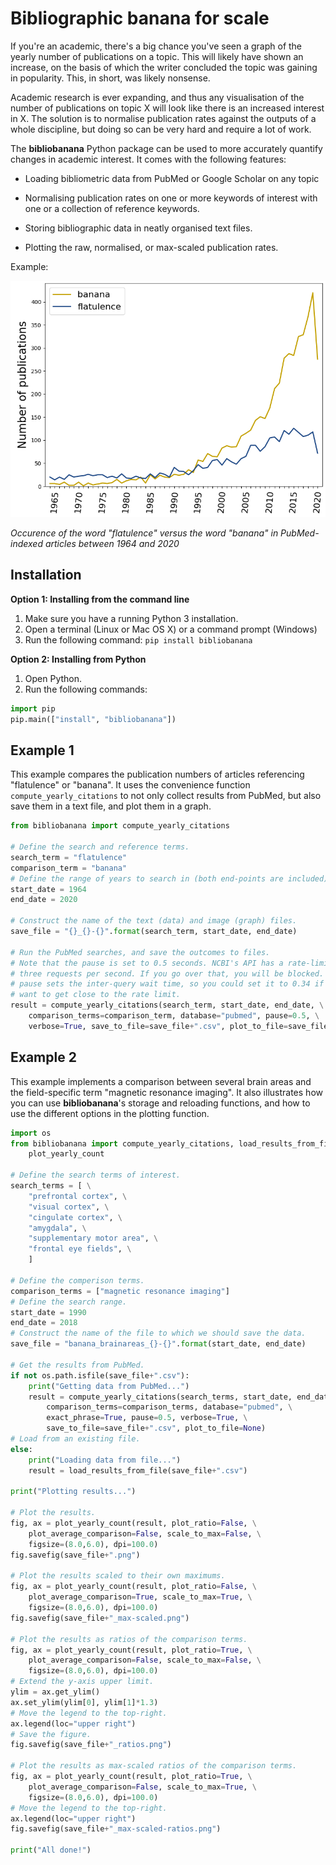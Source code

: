 # Bibliographic banana for scale

If you're an academic, there's a big chance you've seen a graph of the yearly 
number of publications on a topic. This will likely have shown an increase, 
on the basis of which the writer concluded the topic was gaining in 
popularity. This, in short, was likely nonsense.

Academic research is ever expanding, and thus any visualisation of the number 
of publications on topic X will look like there is an increased interest in X. 
The solution is to normalise publication rates against the outputs of a whole 
discipline, but doing so can be very hard and require a lot of work.

The **bibliobanana** Python package can be used to more accurately quantify 
changes in academic interest. It comes with the following features:

- Loading bibliometric data from PubMed or Google Scholar on any topic

- Normalising publication rates on one or more keywords of interest with one or a collection of reference keywords.

- Storing bibliographic data in neatly organised text files.

- Plotting the raw, normalised, or max-scaled publication rates.

Example:

![Graph illustrating the yearly number of papers referencing "banana" or "flatulence" on PubMed](flatulence_1964-2020.png)

*Occurence of the word "flatulence" versus the word "banana" in PubMed-indexed 
articles between 1964 and 2020*


## Installation

**Option 1: Installing from the command line**
1) Make sure you have a running Python 3 installation.
2) Open a terminal (Linux or Mac OS X) or a command prompt (Windows)
3) Run the following command: `pip install bibliobanana`

**Option 2: Installing from Python**
1) Open Python.
2) Run the following commands:

```python
import pip
pip.main(["install", "bibliobanana"])
```

## Example 1

This example compares the publication numbers of articles referencing 
"flatulence" or "banana". It uses the convenience function 
`compute_yearly_citations` to not only collect results from PubMed, but also 
save them in a text file, and plot them in a graph.

```python
from bibliobanana import compute_yearly_citations

# Define the search and reference terms.
search_term = "flatulence"
comparison_term = "banana"
# Define the range of years to search in (both end-points are included).
start_date = 1964
end_date = 2020

# Construct the name of the text (data) and image (graph) files.
save_file = "{}_{}-{}".format(search_term, start_date, end_date)

# Run the PubMed searches, and save the outcomes to files.
# Note that the pause is set to 0.5 seconds. NCBI's API has a rate-limit of
# three requests per second. If you go over that, you will be blocked. The
# pause sets the inter-query wait time, so you could set it to 0.34 if you
# want to get close to the rate limit.
result = compute_yearly_citations(search_term, start_date, end_date, \
    comparison_terms=comparison_term, database="pubmed", pause=0.5, \
    verbose=True, save_to_file=save_file+".csv", plot_to_file=save_file+".png")
```

## Example 2

This example implements a comparison between several brain areas and the 
field-specific term "magnetic resonance imaging". It also illustrates how you 
can use **bibliobanana**'s storage and reloading functions, and how to use the 
different options in the plotting function.

```python
import os
from bibliobanana import compute_yearly_citations, load_results_from_file, \
    plot_yearly_count

# Define the search terms of interest.
search_terms = [ \
    "prefrontal cortex", \
    "visual cortex", \
    "cingulate cortex", \
    "amygdala", \
    "supplementary motor area", \
    "frontal eye fields", \
    ]

# Define the comperison terms.
comparison_terms = ["magnetic resonance imaging"]
# Define the search range.
start_date = 1990
end_date = 2018
# Construct the name of the file to which we should save the data.
save_file = "banana_brainareas_{}-{}".format(start_date, end_date)

# Get the results from PubMed.
if not os.path.isfile(save_file+".csv"):
    print("Getting data from PubMed...")
    result = compute_yearly_citations(search_terms, start_date, end_date, \
        comparison_terms=comparison_terms, database="pubmed", \
        exact_phrase=True, pause=0.5, verbose=True, \
        save_to_file=save_file+".csv", plot_to_file=None)
# Load from an existing file.
else:
    print("Loading data from file...")
    result = load_results_from_file(save_file+".csv")

print("Plotting results...")

# Plot the results.
fig, ax = plot_yearly_count(result, plot_ratio=False, \
    plot_average_comparison=False, scale_to_max=False, \
    figsize=(8.0,6.0), dpi=100.0)
fig.savefig(save_file+".png")

# Plot the results scaled to their own maximums.
fig, ax = plot_yearly_count(result, plot_ratio=False, \
    plot_average_comparison=True, scale_to_max=True, \
    figsize=(8.0,6.0), dpi=100.0)
fig.savefig(save_file+"_max-scaled.png")

# Plot the results as ratios of the comparison terms.
fig, ax = plot_yearly_count(result, plot_ratio=True, \
    plot_average_comparison=False, scale_to_max=False, \
    figsize=(8.0,6.0), dpi=100.0)
# Extend the y-axis upper limit.
ylim = ax.get_ylim()
ax.set_ylim(ylim[0], ylim[1]*1.3)
# Move the legend to the top-right.
ax.legend(loc="upper right")
# Save the figure.
fig.savefig(save_file+"_ratios.png")

# Plot the results as max-scaled ratios of the comparison terms.
fig, ax = plot_yearly_count(result, plot_ratio=True, \
    plot_average_comparison=False, scale_to_max=True, \
    figsize=(8.0,6.0), dpi=100.0)
# Move the legend to the top-right.
ax.legend(loc="upper right")
fig.savefig(save_file+"_max-scaled-ratios.png")

print("All done!")
```
